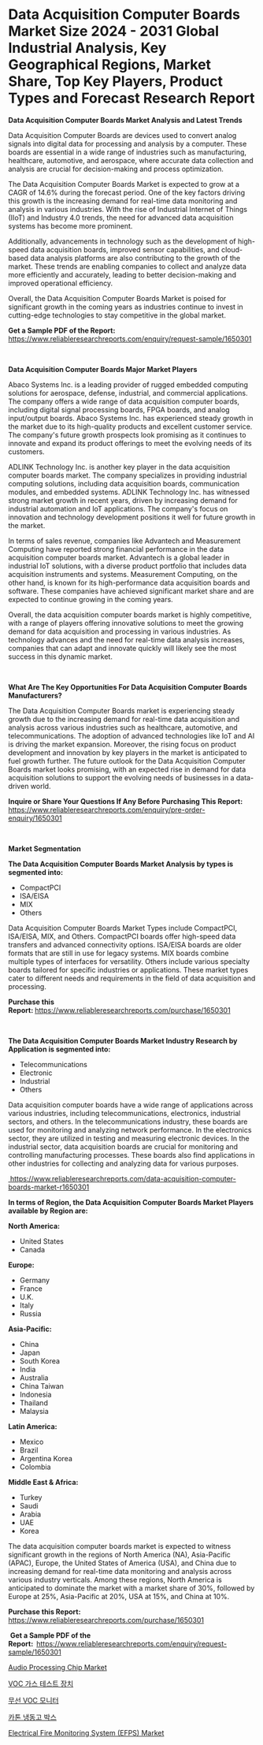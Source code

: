 <p><h1>Data Acquisition Computer Boards Market Size 2024 - 2031 Global Industrial Analysis, Key Geographical Regions, Market Share, Top Key Players, Product Types and Forecast Research Report</h1></p><p><strong>Data Acquisition Computer Boards Market Analysis and Latest Trends</strong></p>
<p><p>Data Acquisition Computer Boards are devices used to convert analog signals into digital data for processing and analysis by a computer. These boards are essential in a wide range of industries such as manufacturing, healthcare, automotive, and aerospace, where accurate data collection and analysis are crucial for decision-making and process optimization.</p><p>The Data Acquisition Computer Boards Market is expected to grow at a CAGR of 14.6% during the forecast period. One of the key factors driving this growth is the increasing demand for real-time data monitoring and analysis in various industries. With the rise of Industrial Internet of Things (IIoT) and Industry 4.0 trends, the need for advanced data acquisition systems has become more prominent.</p><p>Additionally, advancements in technology such as the development of high-speed data acquisition boards, improved sensor capabilities, and cloud-based data analysis platforms are also contributing to the growth of the market. These trends are enabling companies to collect and analyze data more efficiently and accurately, leading to better decision-making and improved operational efficiency.</p><p>Overall, the Data Acquisition Computer Boards Market is poised for significant growth in the coming years as industries continue to invest in cutting-edge technologies to stay competitive in the global market.</p></p>
<p><strong>Get a Sample PDF of the Report:&nbsp;</strong> <a href="https://www.reliableresearchreports.com/enquiry/request-sample/1650301">https://www.reliableresearchreports.com/enquiry/request-sample/1650301</a></p>
<p>&nbsp;</p>
<p><strong>Data Acquisition Computer Boards Major Market Players</strong></p>
<p><p>Abaco Systems Inc. is a leading provider of rugged embedded computing solutions for aerospace, defense, industrial, and commercial applications. The company offers a wide range of data acquisition computer boards, including digital signal processing boards, FPGA boards, and analog input/output boards. Abaco Systems Inc. has experienced steady growth in the market due to its high-quality products and excellent customer service. The company's future growth prospects look promising as it continues to innovate and expand its product offerings to meet the evolving needs of its customers.</p><p>ADLINK Technology Inc. is another key player in the data acquisition computer boards market. The company specializes in providing industrial computing solutions, including data acquisition boards, communication modules, and embedded systems. ADLINK Technology Inc. has witnessed strong market growth in recent years, driven by increasing demand for industrial automation and IoT applications. The company's focus on innovation and technology development positions it well for future growth in the market.</p><p>In terms of sales revenue, companies like Advantech and Measurement Computing have reported strong financial performance in the data acquisition computer boards market. Advantech is a global leader in industrial IoT solutions, with a diverse product portfolio that includes data acquisition instruments and systems. Measurement Computing, on the other hand, is known for its high-performance data acquisition boards and software. These companies have achieved significant market share and are expected to continue growing in the coming years.</p><p>Overall, the data acquisition computer boards market is highly competitive, with a range of players offering innovative solutions to meet the growing demand for data acquisition and processing in various industries. As technology advances and the need for real-time data analysis increases, companies that can adapt and innovate quickly will likely see the most success in this dynamic market.</p></p>
<p>&nbsp;</p>
<p><strong>What Are The Key Opportunities For Data Acquisition Computer Boards Manufacturers?</strong></p>
<p><p>The Data Acquisition Computer Boards market is experiencing steady growth due to the increasing demand for real-time data acquisition and analysis across various industries such as healthcare, automotive, and telecommunications. The adoption of advanced technologies like IoT and AI is driving the market expansion. Moreover, the rising focus on product development and innovation by key players in the market is anticipated to fuel growth further. The future outlook for the Data Acquisition Computer Boards market looks promising, with an expected rise in demand for data acquisition solutions to support the evolving needs of businesses in a data-driven world.</p></p>
<p><strong>Inquire or Share Your Questions If Any Before Purchasing This Report:</strong> <a href="https://www.reliableresearchreports.com/enquiry/pre-order-enquiry/1650301">https://www.reliableresearchreports.com/enquiry/pre-order-enquiry/1650301</a></p>
<p>&nbsp;</p>
<p><strong>Market Segmentation</strong></p>
<p><strong>The Data Acquisition Computer Boards Market Analysis by types is segmented into:</strong></p>
<p><ul><li>CompactPCI</li><li>ISA/EISA</li><li>MIX</li><li>Others</li></ul></p>
<p><p>Data Acquisition Computer Boards Market Types include CompactPCI, ISA/EISA, MIX, and Others. CompactPCI boards offer high-speed data transfers and advanced connectivity options. ISA/EISA boards are older formats that are still in use for legacy systems. MIX boards combine multiple types of interfaces for versatility. Others include various specialty boards tailored for specific industries or applications. These market types cater to different needs and requirements in the field of data acquisition and processing.</p></p>
<p><strong>Purchase this Report:&nbsp;</strong><a href="https://www.reliableresearchreports.com/purchase/1650301">https://www.reliableresearchreports.com/purchase/1650301</a></p>
<p>&nbsp;</p>
<p><strong>The Data Acquisition Computer Boards Market Industry Research by Application is segmented into:</strong></p>
<p><ul><li>Telecommunications</li><li>Electronic</li><li>Industrial</li><li>Others</li></ul></p>
<p><p>Data acquisition computer boards have a wide range of applications across various industries, including telecommunications, electronics, industrial sectors, and others. In the telecommunications industry, these boards are used for monitoring and analyzing network performance. In the electronics sector, they are utilized in testing and measuring electronic devices. In the industrial sector, data acquisition boards are crucial for monitoring and controlling manufacturing processes. These boards also find applications in other industries for collecting and analyzing data for various purposes.</p></p>
<p><a href="https://www.reliableresearchreports.com/data-acquisition-computer-boards-market-r1650301">&nbsp;https://www.reliableresearchreports.com/data-acquisition-computer-boards-market-r1650301</a></p>
<p><strong>In terms of Region, the Data Acquisition Computer Boards Market Players available by Region are:</strong></p>
<p>
    <p> <strong> North America: </strong>
        <ul>
            <li>United States</li>
            <li>Canada</li>
        </ul>
        </p> 
    <p> <strong> Europe: </strong>
        <ul>
            <li>Germany</li>
            <li>France</li>
            <li>U.K.</li>
            <li>Italy</li>
            <li>Russia</li>
        </ul>
        </p> 
    <p> <strong> Asia-Pacific: </strong>
        <ul>
            <li>China</li>
            <li>Japan</li>
            <li>South Korea</li>
            <li>India</li>
            <li>Australia</li>
            <li>China Taiwan</li>
            <li>Indonesia</li>
            <li>Thailand</li>
            <li>Malaysia</li>
        </ul>
        </p> 
    <p> <strong> Latin America: </strong>
        <ul>
            <li>Mexico</li>
            <li>Brazil</li>
            <li>Argentina Korea</li>
            <li>Colombia</li>
        </ul>
        </p> 
    <p> <strong> Middle East & Africa: </strong>
        <ul>
            <li>Turkey</li>
            <li>Saudi</li>
            <li>Arabia</li>
            <li>UAE</li>
            <li>Korea</li>
        </ul>
    </p>
    </p>
<p><p>The data acquisition computer boards market is expected to witness significant growth in the regions of North America (NA), Asia-Pacific (APAC), Europe, the United States of America (USA), and China due to increasing demand for real-time data monitoring and analysis across various industry verticals. Among these regions, North America is anticipated to dominate the market with a market share of 30%, followed by Europe at 25%, Asia-Pacific at 20%, USA at 15%, and China at 10%.</p></p>
<p><strong>Purchase this Report: </strong><a href="https://www.reliableresearchreports.com/purchase/1650301">https://www.reliableresearchreports.com/purchase/1650301</a></p>
<p>&nbsp;<strong>Get a Sample PDF of the Report:&nbsp;&nbsp;</strong><a href="https://www.reliableresearchreports.com/enquiry/request-sample/1650301">https://www.reliableresearchreports.com/enquiry/request-sample/1650301</a></p>
<p><strong></strong></p>
<p><p><a href="https://issuu.com/reportprime-2/docs/audio-processing-chip-market-size-2030.pptx">Audio Processing Chip Market</a></p><p><a href="https://github.com/brainlyez1/Market-Research-Report-List-1/blob/main/503264185834.md">VOC 가스 테스트 장치</a></p><p><a href="https://github.com/aqmalbtr/Market-Research-Report-List-1/blob/main/812536985835.md">무선 VOC 모니터</a></p><p><a href="https://medium.com/@deborahward03/%EC%B9%B4%ED%86%A4-%EB%83%89%EB%8F%99-%EC%83%81%EC%9E%90-%EC%8B%9C%EC%9E%A5-%EC%A1%B0%EC%82%AC-%EB%B3%B4%EA%B3%A0%EC%84%9C-%EA%B7%B8-%EC%97%AD%EC%82%AC-%EB%B0%8F-2031%EB%85%84%EA%B9%8C%EC%A7%80%EC%9D%98-%EC%98%88%EC%B8%A1-d2135ef638a2">카톤 냉동고 박스</a></p><p><a href="https://github.com/okotobwrhuteie/Market-Research-Report-List-2/blob/main/electrical-fire-monitoring-system-efps-market.md">Electrical Fire Monitoring System (EFPS) Market</a></p></p>
